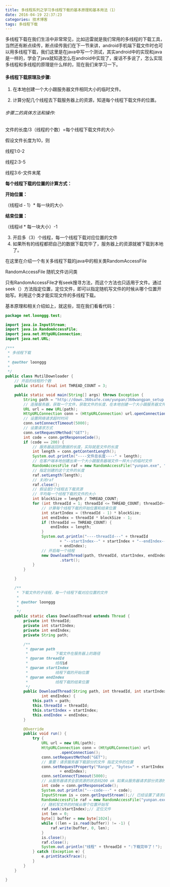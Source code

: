 ```yaml
---
title: 多线程系列之学习多线程下载的基本原理和基本用法（1）
date: 2016-04-19 22:37:23
categories: 技术博客
tags: 多线程下载
---
```

多线程下载在我们生活中非常常见，比如迅雷就是我们常用的多线程的下载工具，当然还有断点续传，断点续传我们在下一节来讲，android手机端下载文件时也可以用多线程下载，我们这里是在java中写一个测试，其实android中的实现和java是一样的，学会了java就知道怎么在android中实现了，废话不多说了，怎么实现多线程和多线程的原理是什么样的，现在我们来学习一下。
<!--more-->
#### 多线程下载原理及步骤:

1. 在本地创建一个大小跟服务器文件相同大小的临时文件。

2. 计算分配几个线程去下载服务器上的资源，知道每个线程下载文件的位置。

###### 步骤二的具体方法和操作:

文件的长度/3（线程的个数）=每个线程下载文件的大小

假设文件长度为10，则

线程1:0-2

线程2:3-5

线程3:6-文件末尾

**每个线程下载的位置的计算方式：**

**开始位置：**

（线程id - 1）* 每一块的大小

**结束位置：**

（线程id * 每一块大小）-1

3. 开启多（3）个线程，每一个线程下载对应位置的文件
4. 如果所有的线程都把自己的数据下载完毕了，服务器上的资源就被下载到本地了。


在这里在介绍一个有关多线程下载的java中的相关类RandomAccessFile

RandomAccessFile 随机文件访问类

只有RandomAccessFile才有seek搜寻方法，而这个方法也只适用于文件。通过seek（）方法指定位置，定位文件，即可以指定随机写文件的时候从哪个位置开始写。利用这个类才能实现文件的多线程下载。

基本原理和相关介绍如上，就这些，现在我们看看代码：
```java
package net.loonggg.test;

import java.io.InputStream;
import java.io.RandomAccessFile;
import java.net.HttpURLConnection;
import java.net.URL;

/***
 * 多线程下载
 * 
 * @author loonggg
 * 
 */
public class MutilDownloader {
	// 开启的线程的个数
	public static final int THREAD_COUNT = 3;

	public static void main(String[] args) throws Exception {
		String path = "http://down.360safe.com/yunpan/360wangpan_setup.exe";
		// 连接服务器，获取一个文件，获取文件的长度，在本地创建一个大小跟服务器文件大小一样的临时文件
		URL url = new URL(path);
		HttpURLConnection conn = (HttpURLConnection) url.openConnection();
		// 设置网络请求超时时间
		conn.setConnectTimeout(5000);
		// 设置请求方式
		conn.setRequestMethod("GET");
		int code = conn.getResponseCode();
		if (code == 200) {
			// 服务器返回的数据的长度，实际就是文件的长度
			int length = conn.getContentLength();
			System.out.println("----文件总长度----" + length);
			// 在客户端本地创建出来一个大小跟服务器端文件一样大小的临时文件
			RandomAccessFile raf = new RandomAccessFile("yunpan.exe", "rwd");
			// 指定创建的这个文件的长度
			raf.setLength(length);
			// 关闭raf
			raf.close();
			// 假设是3个线程去下载资源
			// 平均每一个线程下载的文件的大小
			int blockSize = length / THREAD_COUNT;
			for (int threadId = 1; threadId <= THREAD_COUNT; threadId++) {
				// 计算每个线程下载的开始位置和结束位置
				int startIndex = (threadId - 1) * blockSize;
				int endIndex = threadId * blockSize - 1;
				if (threadId == THREAD_COUNT) {
					endIndex = length;
				}
				System.out.println("----threadId---" + threadId
						+ "--startIndex--" + startIndex + "--endIndex--"
						+ endIndex);
				// 开启每一个线程
				new DownloadThread(path, threadId, startIndex, endIndex)
						.start();
			}
		}

	}

	/**
	 * 下载文件的子线程，每一个线程下载对应位置的文件
	 * 
	 * @author loonggg
	 * 
	 */
	public static class DownloadThread extends Thread {
		private int threadId;
		private int startIndex;
		private int endIndex;
		private String path;

		/**
		 * @param path
		 *            下载文件在服务器上的路径
		 * @param threadId
		 *            线程id
		 * @param startIndex
		 *            线程下载的开始位置
		 * @param endIndex
		 *            线程下载的结束位置
		 */
		public DownloadThread(String path, int threadId, int startIndex,
				int endIndex) {
			this.path = path;
			this.threadId = threadId;
			this.startIndex = startIndex;
			this.endIndex = endIndex;
		}

		@Override
		public void run() {
			try {
				URL url = new URL(path);
				HttpURLConnection conn = (HttpURLConnection) url
						.openConnection();
				conn.setRequestMethod("GET");
				// 重要：请求服务器下载部分的文件 指定文件的位置
				conn.setRequestProperty("Range", "bytes=" + startIndex + "-"
						+ endIndex);
				conn.setConnectTimeout(5000);
				// 从服务器请求全部资源的状态码200 ok 如果从服务器请求部分资源的状态码206 ok
				int code = conn.getResponseCode();
				System.out.println("---code---" + code);
				InputStream is = conn.getInputStream();// 已经设置了请求的位置，返回的是当前位置对应的文件的输入流
				RandomAccessFile raf = new RandomAccessFile("yunpan.exe", "rwd");
				// 随机写文件的时候从哪个位置开始写
				raf.seek(startIndex);// 定位文件
				int len = 0;
				byte[] buffer = new byte[1024];
				while ((len = is.read(buffer)) != -1) {
					raf.write(buffer, 0, len);
				}
				is.close();
				raf.close();
				System.out.println("线程" + threadId + ":下载完毕了！");
			} catch (Exception e) {
				e.printStackTrace();
			}
		}
	}

}
```


